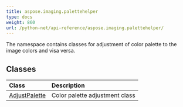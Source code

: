 ```yaml
---
title: aspose.imaging.palettehelper
type: docs
weight: 860
url: /python-net/api-reference/aspose.imaging.palettehelper/
---
```



The namespace contains classes for adjustment of color palette to the image colors and visa versa.

## **Classes**
|**Class**|**Description**|
| :- | :- |
|[AdjustPalette](/imaging/python-net/api-reference/aspose.imaging.palettehelper/adjustpalette/)|Color palette adjustment class|
